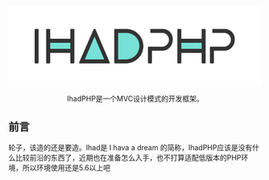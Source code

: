 <p align="center">
    <img src="/ihadphp-logo.jpg" alt="IhadPHP" align="center" />
</p>
<p align="center">IhadPHP是一个MVC设计模式的开发框架。</p>

## 前言
轮子，该造的还是要造。Ihad是 I hava a dream 的简称，IhadPHP应该是没有什么比较前沿的东西了，近期也在准备怎么入手，也不打算适配低版本的PHP环境，所以环境使用还是5.6以上吧